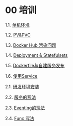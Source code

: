 
# 00 培训

1.1. [单机环境](https://alfredyang1986.github.io/Docker%20Desktop%20%E7%8E%AF%E5%A2%83)

1.2. [PV&PVC](https://alfredyang1986.github.io/K8S%20%E6%A6%82%E5%BF%B5%E4%B9%8B%EF%BC%9APV%20&%20PVC)

1.3. [Docker Hub 污染问题](https://alfredyang1986.github.io/Docker%20Hub%20%E8%A7%A3%E5%86%B3DNS%E6%B1%A1%E6%9F%93%E6%83%85%E5%86%B5)

1.4. [Deployment & Statefulsets](https://alfredyang1986.github.io/Deployments%20&%20StatefulSets)

1.5. [Dockerfile与自建服务发布](https://alfredyang1986.github.io/Dockerfile%20%E4%B8%8E%20%E8%87%AA%E5%BB%BA%E6%9C%8D%E5%8A%A1%E7%9A%84%E5%8F%91%E5%B8%83)

1.6. [使用Service](https://alfredyang1986.github.io/%E4%BD%BF%E7%94%A8Service)

2.1. [研发环境安装](https://alfredyang1986.github.io/%E7%A0%94%E5%8F%91%E7%8E%AF%E5%A2%83%E7%9A%84%E5%AE%89%E8%A3%85)

2.2. [服务的写法](https://alfredyang1986.github.io/Serving%20%E6%9C%8D%E5%8A%A1%20&%20Autoscaler)

2.3. [Eventing的玩法](https://alfredyang1986.github.io/Eventing)

2.4. [Func 写法](https://alfredyang1986.github.io/Func%20%E5%86%99%E6%B3%95)

